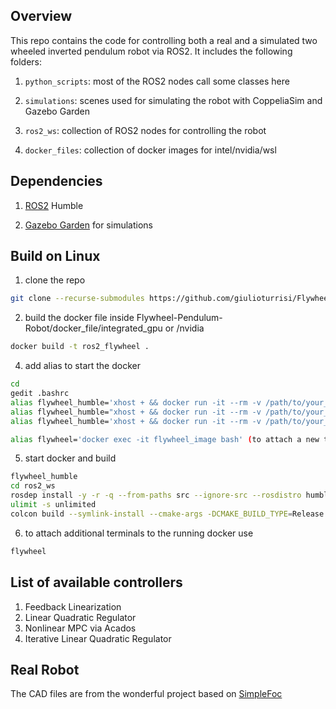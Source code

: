 ## Overview
This repo contains the code for controlling both a real and a simulated two wheeled inverted pendulum robot via ROS2. It includes the following folders:

1. ```python_scripts```: most of the ROS2 nodes call some classes here
 
2. ```simulations```: scenes used for simulating the robot with CoppeliaSim and Gazebo Garden

3. ```ros2_ws```: collection of ROS2 nodes for controlling the robot

4. ```docker_files```: collection of docker images for intel/nvidia/wsl

 
## Dependencies
1. [ROS2](https://docs.ros.org/en/humble/Installation.html) Humble

2. [Gazebo Garden](https://gazebosim.org/home) for simulations 




## Build on Linux
1. clone the repo
```sh
git clone --recurse-submodules https://github.com/giulioturrisi/Flywheel-Pendulum-Robot.git
```

2. build the docker file inside Flywheel-Pendulum-Robot/docker_file/integrated_gpu or /nvidia
```sh
docker build -t ros2_flywheel .
```

4. add alias to start the docker
```sh
cd 
gedit .bashrc
alias flywheel_humble='xhost + && docker run -it --rm -v /path/to/your_folder/Flywheel-Pendulum-Robot:/home/ -v /tmp/.X11-unix:/tmp/.X11-unix:rw --device=/dev/input/ -e DISPLAY=$DISPLAY -e WAYLAND_DISPLAY=$WAYLAND_DISPLAY  -e QT_X11_NO_MITSHM=1 --gpus all --name flywheel_image ros2_flywheel'  (if used /nvidia)
alias flywheel_humble="xhost + && docker run -it --rm -v /path/to/your_folder/Flywheel-Pendulum-Robot:/home/ -v /tmp/.X11-unix:/tmp/.X11-unix --device=/dev/dri --device=/dev/input/ -e DISPLAY=$DISPLAY -e WAYLAND_DISPLAY=$WAYLAND_DISPLAY --name flywheel_image  ros2_flywheel" (if used /integrated_gpu)
alias flywheel_humble='xhost + && docker run -it --rm -v /path/to/your_folder/Flywheel-Pendulum-Robot:/home/ -v /tmp/.X11-unix:/tmp/.X11-unix -v /mnt/wslg:/mnt/wslg -v /usr/lib/wsl:/usr/lib/wsl --device=/dev/dxg -e DISPLAY=$DISPLAY -e WAYLAND_DISPLAY=$WAYLAND_DISPLAY -e XDG_RUNTIME_DIR=$XDG_RUNTIME_DIR -e PULSE_SERVER=$PULSE_SERVER -e LD_LIBRARY_PATH=/usr/lib/wsl/lib --name flywheel_image ros2_flywheel' (if Windows Linux Subsystem)

alias flywheel='docker exec -it flywheel_image bash' (to attach a new terminal to the running docker)
```

5. start docker and build
```sh
flywheel_humble
cd ros2_ws
rosdep install -y -r -q --from-paths src --ignore-src --rosdistro humble
ulimit -s unlimited
colcon build --symlink-install --cmake-args -DCMAKE_BUILD_TYPE=Release
```

6. to attach additional terminals to the running docker use
```sh
flywheel
```

## List of available controllers
1. Feedback Linearization
2. Linear Quadratic Regulator
3. Nonlinear MPC via Acados
4. Iterative Linear Quadratic Regulator


## Real Robot
The CAD files are from the wonderful project based on [SimpleFoc](https://github.com/simplefoc/Arduino-FOC-reaction-wheel-inverted-pendulum)